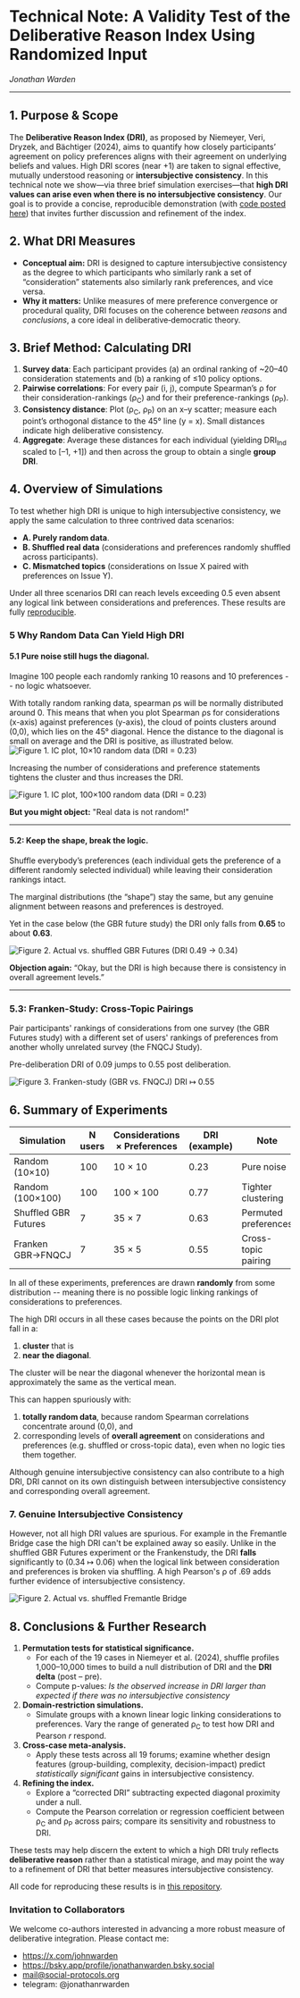 # **Technical Note: A Validity Test of the Deliberative Reason Index Using Randomized Input**  
_Jonathan Warden_  

---

## 1. Purpose & Scope  

The **Deliberative Reason Index (DRI)**, as proposed by Niemeyer, Veri, Dryzek, and Bächtiger (2024), aims to quantify how closely participants’ agreement on policy preferences aligns with their agreement on underlying beliefs and values. High DRI scores (near +1) are taken to signal effective, mutually understood reasoning or **intersubjective consistency**. In this technical note we show—via three brief simulation exercises—that **high DRI values can arise even when there is no intersubjective consistency**. Our goal is to provide a concise, reproducible demonstration (with [code posted here](https://github.com/social-protocols/dri-in-polis)) that invites further discussion and refinement of the index.

## 2. What DRI Measures  

- **Conceptual aim:** DRI is designed to capture intersubjective consistency as the degree to which participants who similarly rank a set of “consideration” statements also similarly rank preferences, and vice versa.  
- **Why it matters:** Unlike measures of mere preference convergence or procedural quality, DRI focuses on the coherence between *reasons* and *conclusions*, a core ideal in deliberative‐democratic theory.

## 3. Brief Method: Calculating DRI  

1. **Survey data**: Each participant provides (a) an ordinal ranking of ~20–40 consideration statements and (b) a ranking of ≤10 policy options.  
2. **Pairwise correlations**: For every pair (i, j), compute Spearman’s ρ for their consideration-rankings (ρ<sub>C</sub>) and for their preference-rankings (ρ<sub>P</sub>).  
3. **Consistency distance**: Plot (ρ<sub>C</sub>, ρ<sub>P</sub>) on an x–y scatter; measure each point’s orthogonal distance to the 45° line (y = x). Small distances indicate high deliberative consistency.  
4. **Aggregate**: Average these distances for each individual (yielding DRI<sub>Ind</sub> scaled to [–1, +1]) and then across the group to obtain a single **group DRI**.  

## 4. Overview of Simulations  

To test whether high DRI is unique to high intersubjective consistency, we apply the same calculation to three contrived data scenarios:  

- **A. Purely random data**.  
- **B. Shuffled real data** (considerations and preferences randomly shuffled across participants).  
- **C. Mismatched topics** (considerations on Issue X paired with preferences on Issue Y).  

Under all three scenarios DRI can reach levels exceeding 0.5 even absent any logical link between considerations and preferences. These results are fully [reproducible](https://github.com/social-protocols/dri-in-polis).

### 5 Why Random Data Can Yield High DRI

#### 5.1 Pure noise still hugs the diagonal.  

Imagine 100 people each randomly ranking 10 reasons and 10 preferences -- no logic whatsoever.  

With totally random ranking data, spearman ρs will be normally distributed around 0. This means that when you plot Spearman ρs for considerations (x-axis) against preferences (y-axis), the cloud of points clusters around (0,0), which lies on the 45° diagonal. Hence the distance to the diagonal is small on average and the DRI is positive, as illustrated below.
![Figure 1. IC plot, 10×10 random data (DRI = 0.23)](./random-diffuse.png)


Increasing the number of considerations and preference statements tightens the cluster and thus increases the DRI.

![Figure 1. IC plot, 100×100 random data (DRI = 0.23)](./random-concentrated.png)

<!--
Adding statements that everybody agrees on shifts the cluster upwards and to the right.

![Figure 1. IC plot, mix random and complete agreement](./random-corresponding-agreement.png)
-->

**But you might object:** "Real data is not random!"

---

#### 5.2: Keep the shape, break the logic.  

Shuffle everybody’s preferences (each individual gets the preference of a different randomly selected individual) while leaving their consideration rankings intact.

The marginal distributions (the “shape”) stay the same, but any genuine alignment between reasons and preferences is destroyed. 

Yet in the case below (the GBR future study) the DRI only falls from **0.65** to about **0.63**.

![Figure 2. Actual vs. shuffled GBR Futures (DRI 0.49 → 0.34)](./shuffled-against-standard-18.0.png)

**Objection again:** “Okay, but the DRI is high because there is consistency in overall agreement levels.”

---

### 5.3: Franken-Study: Cross-Topic Pairings

Pair participants' rankings of considerations from one survey (the GBR Futures study) with a different set of users' rankings of preferences from another wholly unrelated survey (the FNQCJ Study).

Pre-deliberation DRI of 0.09 jumps to 0.55 post deliberation.

![Figure 3. Franken-study (GBR vs. FNQCJ) DRI ↦ 0.55](./frankenstudy-18.0-3.0.png)


## 6. Summary of Experiments

| Simulation        | N users | Considerations × Preferences | DRI (example) | Note                   |
|-------------------|---------|--------------------|---------------|------------------------|
| Random (10×10)    | 100     | 10 × 10            | 0.23          | Pure noise             |
| Random (100×100)  | 100     | 100 × 100          | 0.77          | Tighter clustering     |
| Shuffled GBR Futures   | 7     | 35 × 7             | 0.63          | Permuted preferences   |
| Franken GBR→FNQCJ | 7      | 35 × 5             | 0.55          | Cross-topic pairing    |

In all of these experiments, preferences are drawn **randomly** from some distribution -- meaning there is no possible logic linking rankings of considerations to preferences.

The high DRI occurs in all these cases because the points on the DRI plot fall in a:

1. **cluster** that is 
2. **near the diagonal**.

The cluster will be near the diagonal whenever the horizontal mean is approximately the same as the vertical mean.

This can happen spuriously with:

1. **totally random data**, because random Spearman correlations concentrate around (0,0), and  
2. corresponding levels of **overall agreement** on considerations and preferences (e.g. shuffled or cross-topic data), even when no logic ties them together.  

Although genuine intersubjective consistency can also contribute to a high DRI, DRI cannot on its own distinguish between intersubjective consistency and corresponding overall agreement.


### 7. Genuine Intersubjective Consistency

However, not all high DRI values are spurious. For example in the Fremantle Bridge case the high DRI can't be explained away so easily. Unlike in the shuffled GBR Futures experiment or the Frankenstudy, the DRI **falls** significantly to (0.34 ↦ 0.06) when the logical link between consideration and preferences is broken via shuffling. A high Pearson's ρ of .69 adds further evidence of intersubjective consistency. 

![Figure 2. Actual vs. shuffled Fremantle Bridge](./shuffled-vs-standard-pre-post-12.0.png)


## 8. Conclusions & Further Research

1. **Permutation tests for statistical significance.**  
    - For each of the 19 cases in Niemeyer et al. (2024), shuffle profiles 1,000–10,000 times to build a null distribution of DRI and the **DRI delta** (post – pre).  
    - Compute p-values: *Is the observed increase in DRI larger than expected if there was no intersubjective consistency*
1. **Domain-restriction simulations.**  
    - Simulate groups with a known linear logic linking considerations to preferences. Vary the range of generated ρ<sub>C</sub> to test how DRI and Pearson *r* respond.
1. **Cross-case meta-analysis.**  
    - Apply these tests across all 19 forums; examine whether design features (group-building, complexity, decision-impact) predict *statistically significant* gains in intersubjective consistency.
1. **Refining the index.**  
    - Explore a “corrected DRI” subtracting expected diagonal proximity under a null.
    - Compute the Pearson correlation or regression coefficient between ρ<sub>C</sub> and ρ<sub>P</sub> across pairs; compare its sensitivity and robustness to DRI.

These tests may help discern the extent to which a high DRI truly reflects **deliberative reason** rather than a statistical mirage, and may point the way to a refinement of DRI that better measures intersubjective consistency.

All code for reproducing these results is in [this repository](https://github.com/social-protocols/dri-in-polis).

### Invitation to Collaborators

We welcome co-authors interested in advancing a more robust measure of deliberative integration. Please contact me:

- https://x.com/johnwarden
- https://bsky.app/profile/jonathanwarden.bsky.social
- mail@social-protocols.org
- telegram: @jonathanrwarden 


